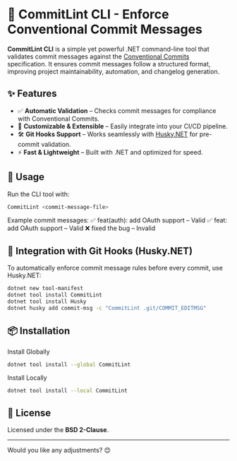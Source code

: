 # 🚀 CommitLint CLI - Enforce Conventional Commit Messages  

**CommitLint CLI** is a simple yet powerful .NET command-line tool that validates commit messages against the [Conventional Commits](https://www.conventionalcommits.org/) specification. It ensures commit messages follow a structured format, improving project maintainability, automation, and changelog generation.  

## ✨ Features  
- ✅ **Automatic Validation** – Checks commit messages for compliance with Conventional Commits.  
- 🔧 **Customizable & Extensible** – Easily integrate into your CI/CD pipeline.  
- 🛠 **Git Hooks Support** – Works seamlessly with [Husky.NET](https://github.com/tonerdo/husky.net) for pre-commit validation.  
- ⚡ **Fast & Lightweight** – Built with .NET and optimized for speed.  

## 🚀 Usage  
Run the CLI tool with:  
```sh
CommitLint <commit-message-file>
```

Example commit messages:
✅ feat(auth): add OAuth support – Valid
✅ feat: add OAuth support – Valid
❌ fixed the bug – Invalid

## 🔗 Integration with Git Hooks (Husky.NET)

To automatically enforce commit message rules before every commit, use Husky.NET:

```sh
dotnet new tool-manifest
dotnet tool install CommitLint
dotnet tool install Husky
dotnet husky add commit-msg -c "CommitLint .git/COMMIT_EDITMSG"
```

## 📦 Installation

Install Globally
```sh
dotnet tool install --global CommitLint
```

Install Locally
```sh
dotnet tool install --local CommitLint
```

## 📜 License
Licensed under the **BSD 2-Clause**.

---
Would you like any adjustments? 😊
